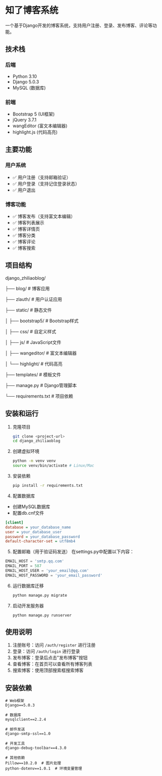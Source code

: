 # 知了博客系统

一个基于Django开发的博客系统，支持用户注册、登录、发布博客、评论等功能。

## 技术栈

### 后端
- Python 3.10
- Django 5.0.3
- MySQL (数据库)

### 前端
- Bootstrap 5 (UI框架)
- jQuery 3.7.1
- wangEditor (富文本编辑器)
- highlight.js (代码高亮)

## 主要功能

### 用户系统
- ✅ 用户注册（支持邮箱验证）
- ✅ 用户登录（支持记住登录状态）
- ✅ 用户退出

### 博客功能
- ✅ 博客发布（支持富文本编辑）
- ✅ 博客列表展示
- ✅ 博客详情页
- ✅ 博客分类
- ✅ 博客评论
- ✅ 博客搜索

## 项目结构 

django_zhiliaoblog/

├── blog/ # 博客应用

├── zlauth/ # 用户认证应用

├── static/ # 静态文件

│ ├── bootstrap5/ # Bootstrap样式

│ ├── css/ # 自定义样式

│ ├── js/ # JavaScript文件

│ ├── wangeditor/ # 富文本编辑器

│ └── highlight/ # 代码高亮

├── templates/ # 模板文件

├── manage.py # Django管理脚本

└── requirements.txt # 项目依赖

## 安装和运行

1. 克隆项目

   ```bash
   git clone <project-url>
   cd django_zhiliaoblog
   ```

2. 创建虚拟环境

   ```bash
   python -m venv venv
   source venv/bin/activate # Linux/Mac
   ```

3. 安装依赖

   ```bash
   pip install -r requirements.txt
   ```

4. 配置数据库
- 创建MySQL数据库
- 配置db.cnf文件

```ini
[client]
database = your_database_name
user = your_database_user
password = your_database_password
default-character-set = utf8mb4
```

5. 配置邮箱（用于验证码发送）
  在settings.py中配置以下内容：

  ```python
  EMAIL_HOST = 'smtp.qq.com'
  EMAIL_PORT = 587
  EMAIL_HOST_USER = 'your_email@qq.com'
  EMAIL_HOST_PASSWORD = 'your_email_password'
  ```

6. 运行数据库迁移

   ```bash
   python manage.py migrate
   ```

7. 启动开发服务器

   ```
   python manage.py runserver
   ```

## 使用说明

1. 注册账号：访问 `/auth/register` 进行注册
2. 登录：访问 `/auth/login` 进行登录
3. 发布博客：登录后点击"发布博客"按钮
4. 查看博客：在首页可以查看所有博客列表
5. 搜索博客：使用顶部搜索框搜索博客

## 安装依赖
```
# Web框架
Django==5.0.3

# 数据库
mysqlclient==2.2.4

# 邮件发送
django-smtp-ssl==1.0

# 开发工具
django-debug-toolbar==4.3.0

# 其他依赖
Pillow==10.2.0  # 图片处理
python-dotenv==1.0.1  # 环境变量管理
```



